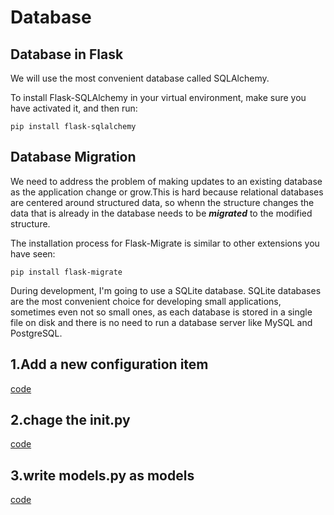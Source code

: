 # Database
## Database in Flask
We will use the most convenient database called SQLAlchemy.

To install Flask-SQLAlchemy in your virtual environment, make sure you have activated it, and then run:
```shell
pip install flask-sqlalchemy
```
## Database Migration
We need to address the problem of making updates to an existing database as the application change or grow.This is hard 
because relational databases are centered around structured data, so whenn the structure changes the data that is already 
in the database needs to be ***migrated*** to the modified structure.

The installation process for Flask-Migrate is similar to other extensions you have seen:
```shell
pip install flask-migrate
```
During development, I'm going to use a SQLite database. SQLite databases are the most convenient choice for developing small applications, sometimes even not so small ones, as each database is stored in a single file on disk and there is no need to run a database server like MySQL and PostgreSQL.
## 1.Add a new configuration item
[code](https://github.com/Fanlinfeng23/Build-a-Microblog-with-Flask/blob/main/Code/Chapter3/config.py)
## 2.chage the __init__.py
[code](https://github.com/Fanlinfeng23/Build-a-Microblog-with-Flask/blob/main/Code/Chapter3/__init__.py)
## 3.write models.py as models
[code](https://github.com/Fanlinfeng23/Build-a-Microblog-with-Flask/blob/main/Code/Chapter3/models.py)
